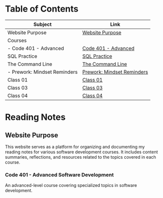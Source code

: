 # Table of Contents
| Subject                        | Link                                  
| ------------------------------ | ------------------------------------- |
| Website Purpose                | [Website Purpose](#website-purpose)   |
| Courses                        |                                       |
|   - Code 401 - Advanced        | [Code 401 - Advanced](#code-401---advanced-software-development) |
| SQL Practice                   | [SQL Practice](SQLPractice.md)        |
| The Command Line               | [The Command Line](./ComandLine.md)  |
|   - Prework: Mindset Reminders | [Prework: Mindset Reminders](PrepYourMindset.md) |
| Class 01                       | [Class 01](class-01.md)               |
| Class 03                       | [Class 03](class03.md)               |
| Class 04                       | [Class 04](class04.md)               |


 

# Reading Notes 

## Website Purpose

This website serves as a platform for organizing and documenting my reading notes for various software development courses. It includes content summaries, reflections, and resources related to the topics covered in each course.

### Code 401 - Advanced Software Development

An advanced-level course covering specialized topics in software development.
